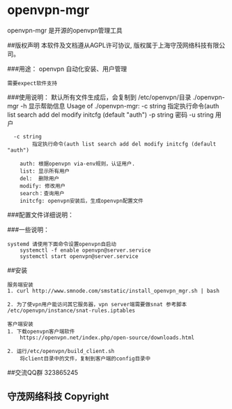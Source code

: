 # openvpn-mgr

openvpn-mgr 是开源的openvpn管理工具


##版权声明
    本软件及文档遵从AGPL许可协议, 版权属于上海守茂网络科技有限公司。

###用途：
    openvpn 自动化安装、用户管理     	

    需要expect软件支持

###使用说明：
    默认所有文件生成后，会复制到 /etc/openvpn/目录
    ./openvpn-mgr -h 显示帮助信息
    Usage of ./openvpn-mgr:
      -c string
            指定执行命令(auth list search add del modify initcfg (default "auth")
      -p string
            密码
      -u string
            用户

      -c string
            指定执行命令(auth list search add del modify initcfg (default "auth")

        auth: 根据openvpn via-env规则，认证用户.
        list: 显示所有用户
        del:  删除用户
        modify: 修改用户
        search：查询用户 
        initcfg: openvpn安装后，生成openvpn配置文件 
    



###配置文件详细说明：
        



###一些说明：

    systemd 请使用下面命令设置openvpn自启动
        systemctl -f enable openvpn@server.service
        systemctl start openvpn@server.service

##安装

    服务端安装
    1. curl http://www.smnode.com/smstatic/install_openvpn_mgr.sh | bash

    2. 为了使vpn用户能访问其它服务器，vpn server端需要做snat 参考脚本  /etc/openvpn/instance/snat-rules.iptables

    客户端安装
    1. 下载openvpn客户端软件 
        https://openvpn.net/index.php/open-source/downloads.html

    2. 运行/etc/openvpn/build_client.sh
        将client目录中的文件，复制到客户端的config目录中

    
##交流QQ群
    323865245


## 守茂网络科技 Copyright
